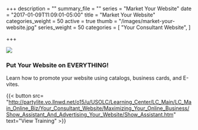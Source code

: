 +++
description = ""
summary_file = ""
series = "Market Your Website"
date = "2017-01-09T11:09:01-05:00"
title = "Market Your Website"
categories_weight = 50
active = true
thumb = "/images/market-your-website.jpg"
series_weight = 50
categories = [
  "Your Consultant Website",
]

+++

<img class="columns-2 right" src="/images/market-your-website.jpg" />

### Put Your Website on EVERYTHING!

Learn how to promote your website using catalogs, business cards, and E-vites.

{{< button src= "http://partylite.vo.llnwd.net/o15/u/USOLC/Learning_Center/LC_Main/LC_Main_Online_Biz/Your_Consultant_Website/Maximizing_Your_Online_Business/Show_Assistant_And_Advertising_Your_Website/Show_Assistant.htm" text="View Training" >}}
